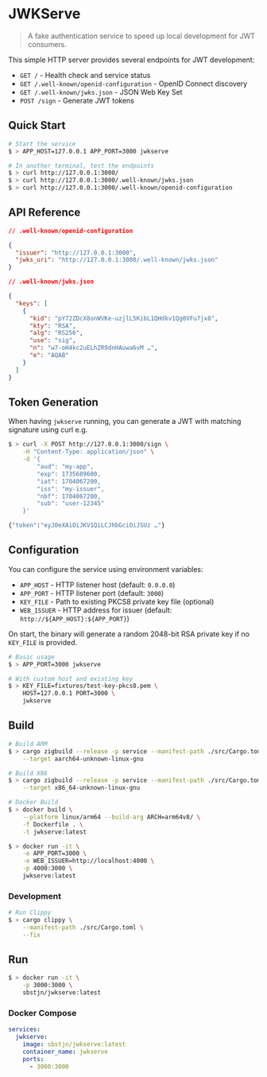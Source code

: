 # JWKServe

> A fake authentication service to speed up local development for JWT consumers.

This simple HTTP server provides several endpoints for JWT development:

- `GET /` - Health check and service status
- `GET /.well-known/openid-configuration` - OpenID Connect discovery
- `GET /.well-known/jwks.json` - JSON Web Key Set
- `POST /sign` - Generate JWT tokens

## Quick Start

```bash
# Start the service
$ > APP_HOST=127.0.0.1 APP_PORT=3000 jwkserve

# In another terminal, test the endpoints
$ > curl http://127.0.0.1:3000/
$ > curl http://127.0.0.1:3000/.well-known/jwks.json
$ > curl http://127.0.0.1:3000/.well-known/openid-configuration
```

## API Reference

```json
// .well-known/openid-configuration

{
  "issuer": "http://127.0.0.1:3000",
  "jwks_uri": "http://127.0.0.1:3000/.well-known/jwks.json"
}
```

```json
// .well-known/jwks.json

{
  "keys": [
    {
      "kid": "pY72ZDcX8onWVKe-uzjlL5KibL1QHdkv1Qg0VFu7jx8",
      "kty": "RSA",
      "alg": "RS256",
      "use": "sig",
      "n": "w7-oH4kc2uELhZR9dnHAuwa6vM …",
      "e": "AQAB"
    }
  ]
}
```

## Token Generation

When having `jwkserve` running, you can generate a JWT with matching signature using curl e.g.

```bash
$ > curl -X POST http://127.0.0.1:3000/sign \
    -H "Content-Type: application/json" \
    -d '{
        "aud": "my-app",
        "exp": 1735689600,
        "iat": 1704067200,
        "iss": "my-issuer",
        "nbf": 1704067200,
        "sub": "user-12345"
    }'

{"token":"eyJ0eXAiOiJKV1QiLCJhbGciOiJSUz …"}
```

## Configuration

You can configure the service using environment variables:

- `APP_HOST` - HTTP listener host (default: `0.0.0.0`)
- `APP_PORT` - HTTP listener port (default: `3000`)
- `KEY_FILE` - Path to existing PKCS8 private key file (optional)
- `WEB_ISSUER` - HTTP address for issuer (default: `http://${APP_HOST}:${APP_PORT}`)

On start, the binary will generate a random 2048-bit RSA private key if no `KEY_FILE` is provided.


```bash
# Basic usage
$ > APP_PORT=3000 jwkserve

# With custom host and existing key
$ > KEY_FILE=fixtures/test-key-pkcs8.pem \
    HOST=127.0.0.1 PORT=3000 \
    jwkserve
```

## Build

```bash
# Build ARM
$ > cargo zigbuild --release -p service --manifest-path ./src/Cargo.toml \
    --target aarch64-unknown-linux-gnu

# Build X86
$ > cargo zigbuild --release -p service --manifest-path ./src/Cargo.toml \
    --target x86_64-unknown-linux-gnu

# Docker Build
$ > docker build \
    --platform linux/arm64 --build-arg ARCH=arm64v8/ \
    -f Dockerfile . \
    -t jwkserve:latest

$ > docker run -it \
    -e APP_PORT=3000 \
    -e WEB_ISSUER=http://localhost:4000 \
    -p 4000:3000 \
    jwkserve:latest
```

### Development

```bash
# Run Clippy
$ > cargo clippy \
    --manifest-path ./src/Cargo.toml \
    --fix
```

## Run

```bash
$ > docker run -it \
    -p 3000:3000 \
    sbstjn/jwkserve:latest
```

### Docker Compose

```yaml
services:
  jwkserve:
    image: sbstjn/jwkserve:latest
    container_name: jwkserve
    ports:
      - 3000:3000
```
